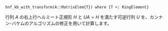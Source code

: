 ```
hnf_kb_with_transform(A::MatrixElem{T}) where {T <: RingElement}
```

行列 $A$ の右上行ヘルミート正規形 $H$ と $UA = H$ を満たす可逆行列 $U$ を、カンナン-バケムのアルゴリズムの修正を用いて計算します。
